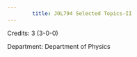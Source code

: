 ```yaml
---
        title: JOL794 Selected Topics-II
---
```

Credits: 3 (3-0-0)

Department: Department of Physics

